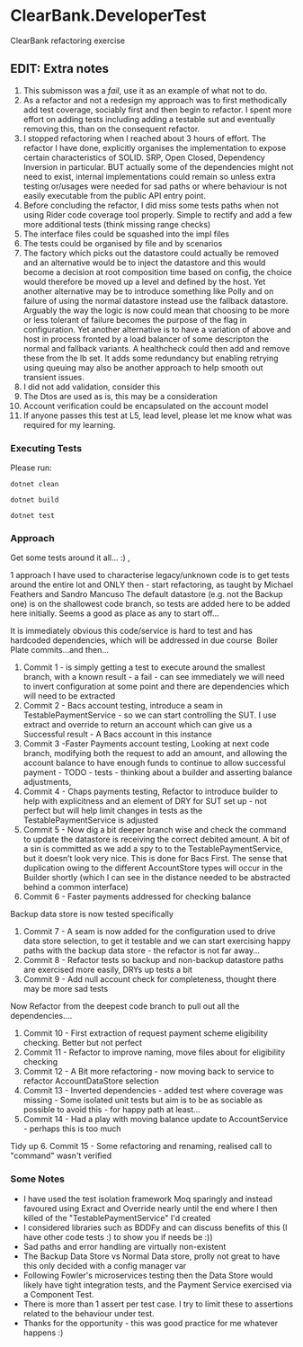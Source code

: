 # ClearBank.DeveloperTest
ClearBank refactoring exercise

## EDIT: Extra notes
1.  This submisson was a *fail*, use it as an example of what not to do.
2. As a refactor and not a redesign my approach was to first methodically add test coverage, sociably first and then begin to refactor.  I spent more effort on adding tests including adding a testable sut and eventually removing this, than on the consequent refactor. 
3. I stopped refactoring when I reached about 3 hours of effort. The refactor I have done, explicitly organises the implementation to expose certain characteristics of SOLID. SRP, Open Closed, Dependency Inversion in particular. BUT actually some of the dependencies might not need to exist, internal implementations could remain so unless extra testing or/usages were needed for sad paths or where behaviour is not easily executable from the public API entry point.
4. Before concluding the refactor, I did miss some tests paths when not using Rider code coverage tool properly. Simple to rectify and add a few more additional tests (think missing range checks)
5. The interface files could be squashed into the impl files
6. The tests could be organised by file and by scenarios
7. The factory which picks out the datastore could actually be removed and an alternative would be to inject the datastore and this would become a decision at root composition time based on config, the choice would therefore be moved up a level and defined by the host. Yet another alternative may be to introduce something like Polly and on failure of using the normal datastore instead use the fallback datastore.  Arguably the way the logic is now could mean that choosing to be more or less tolerant of failure becomes the purpose of the flag in configuration.
Yet another alternative is to have a variation of above and host in process fronted by a load balancer of some descripton the normal and fallback variants. A healthcheck could then add and remove these from the lb set. It adds some redundancy but enabling retrying using queuing may also be another approach to help smooth out transient issues.
8. I did not add validation, consider this 
9. The Dtos are used as is, this may be a consideration
10. Account verification could be encapsulated on the account model
11. If anyone passes this test at L5, lead level, please let me know what was required for my learning.

### Executing Tests
Please run:

```dotnet clean```

```dotnet build```

```dotnet test```

### Approach
Get some tests around it all... :) ,  

1 approach I have used to characterise legacy/unknown code is to get tests around the entire lot and ONLY then -  start refactoring, as taught by Michael Feathers and Sandro Mancuso
The default datastore (e.g. not the Backup one) is on the shallowest code branch, so tests are added here to be added here initially. Seems a good as place as any to start off...

It is immediately obvious this code/service is hard to test and has hardcoded dependencies, which will be addressed in due course
 Boiler Plate commits…and then…

1. Commit 1 - is simply getting a test to execute around the smallest branch, with a known result  - a fail - can see immediately we will need to invert configuration at some point and there are dependencies which will need to be extracted
2. Commit 2 - Bacs account testing,  introduce a seam in TestablePaymentService - so we can start controlling the SUT.  I use extract and override to return an account which can give us a Successful result  -  A Bacs account in this instance
3. Commit 3 -Faster Payments account testing, Looking at next code branch, modifying both the request to add an amount, and allowing the account balance to have enough funds to continue to allow successful payment - TODO - tests - thinking about a builder and asserting balance adjustments,
4. Commit 4 - Chaps payments testing, Refactor to introduce builder to help with explicitness and an element of DRY for SUT set up - not perfect but will help limit changes in tests as the TestablePaymentService is adjusted
5. Commit 5 - Now dig a bit deeper  branch wise and check the command to update the datastore is receiving the correct debited amount.  A bit of a sin is committed as we add a spy to to the TestablePaymentService, but it doesn’t look very nice. This is done for Bacs First.   The sense that duplication owing to the different AccountStore types will occur in the Builder shortly (which I can see in the distance needed to be abstracted behind a common interface)
6. Commit 6 - Faster payments addressed for checking balance

Backup data store is now tested specifically
1. Commit 7 - A seam is now added for the configuration used to drive data store selection, to get it testable and we can start exercising happy paths with the backup data store - the refactor is not far away…
2. Commit 8 - Refactor tests so backup and non-backup datastore paths are exercised more easily, DRYs up tests a bit
3. Commit 9 - Add null account check for completeness, thought there may be more sad tests

Now Refactor from the deepest code branch to pull out all the dependencies....
1. Commit 10 -  First extraction of request payment scheme eligibility checking. Better but not perfect
2. Commit 11 -  Refactor to improve naming, move files about for eligibility checking
3. Commit 12 -  A Bit more refactoring  - now moving back to service to refactor AccountDataStore selection
4. Commit 13 - Inverted dependencies - added test where coverage was missing - Some isolated unit tests but aim is to be as sociable as possible to avoid this - for happy path at least…
5. Commit 14 - Had a play with moving balance update to AccountService - perhaps this is too much

Tidy up
6. Commit 15 - Some refactoring and renaming, realised call to "command" wasn't verified

### Some Notes
- I have used the test isolation framework Moq sparingly and instead favoured using Exract and Override nearly until the end where I then killed of the "TestablePaymentService" I'd created
- I considered libraries such as BDDFy and can discuss benefits of this (I have other code tests :) to show you if needs be :))
- Sad paths and error handling are virtually non-existent
- The Backup Data Store vs Normal Data store, prolly not great to have this only decided with a config manager var
- Following Fowler's microservices testing then the Data Store would likely have tight integration tests, and the Payment Service exercised via a Component Test.
- There is more than 1 assert per test case. I try to limit these to assertions related to the behaviour under test.
- Thanks for the opportunity - this was good practice for me whatever happens :)
